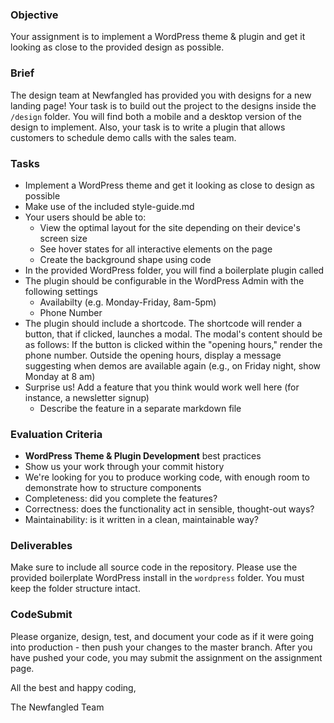 ### Objective

Your assignment is to implement a WordPress theme & plugin and get it looking as close to the provided design as possible.

### Brief

The design team at Newfangled has provided you with designs for a new landing page! Your task is to build out the project to the designs inside the `/design` folder. You will find both a mobile and a desktop version of the design to implement. Also, your task is to write a plugin that allows customers to schedule demo calls with the sales team.

### Tasks

-   Implement a WordPress theme and get it looking as close to design as possible
-   Make use of the included style-guide.md
-   Your users should be able to:
    -   View the optimal layout for the site depending on their device's screen size
    -   See hover states for all interactive elements on the page
    -   Create the background shape using code
-   In the provided WordPress folder, you will find a boilerplate plugin called <codesubmit-schedule-demo>
-   The plugin should be configurable in the WordPress Admin with the following settings
    -   Availabilty (e.g. Monday-Friday, 8am-5pm)
    -   Phone Number
-   The plugin should include a shortcode. The shortcode will render a button, that if clicked, launches a modal. The modal's content should be as follows: If the button is clicked within the "opening hours," render the phone number. Outside the opening hours, display a message suggesting when demos are available again (e.g., on Friday night, show Monday at 8 am)
-   Surprise us! Add a feature that you think would work well here (for instance, a newsletter signup)
    -   Describe the feature in a separate markdown file

### Evaluation Criteria

-   **WordPress Theme & Plugin Development** best practices
-   Show us your work through your commit history
-   We're looking for you to produce working code, with enough room to demonstrate how to structure components
-   Completeness: did you complete the features?
-   Correctness: does the functionality act in sensible, thought-out ways?
-   Maintainability: is it written in a clean, maintainable way?

### Deliverables

Make sure to include all source code in the repository. Please use the provided boilerplate WordPress install in the `wordpress` folder. You must keep the folder structure intact.

### CodeSubmit

Please organize, design, test, and document your code as if it were going into production - then push your changes to the master branch. After you have pushed your code, you may submit the  assignment on the assignment page.

All the best and happy coding,

The Newfangled Team